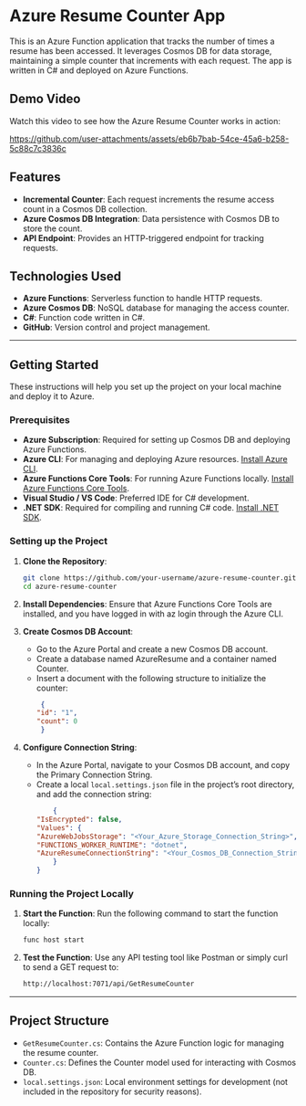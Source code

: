 # Azure Resume Counter App

This is an Azure Function application that tracks the number of times a resume has been accessed. It leverages Cosmos DB for data storage, maintaining a simple counter that increments with each request. The app is written in C# and deployed on Azure Functions.

## Demo Video

Watch this video to see how the Azure Resume Counter works in action:

https://github.com/user-attachments/assets/eb6b7bab-54ce-45a6-b258-5c88c7c3836c


## Features

- **Incremental Counter**: Each request increments the resume access count in a Cosmos DB collection.
- **Azure Cosmos DB Integration**: Data persistence with Cosmos DB to store the count.
- **API Endpoint**: Provides an HTTP-triggered endpoint for tracking requests.

## Technologies Used

- **Azure Functions**: Serverless function to handle HTTP requests.
- **Azure Cosmos DB**: NoSQL database for managing the access counter.
- **C#**: Function code written in C#.
- **GitHub**: Version control and project management.

---

## Getting Started

These instructions will help you set up the project on your local machine and deploy it to Azure.

### Prerequisites

- **Azure Subscription**: Required for setting up Cosmos DB and deploying Azure Functions.
- **Azure CLI**: For managing and deploying Azure resources. [Install Azure CLI](https://docs.microsoft.com/en-us/cli/azure/install-azure-cli).
- **Azure Functions Core Tools**: For running Azure Functions locally. [Install Azure Functions Core Tools](https://docs.microsoft.com/en-us/azure/azure-functions/functions-run-local).
- **Visual Studio / VS Code**: Preferred IDE for C# development.
- **.NET SDK**: Required for compiling and running C# code. [Install .NET SDK](https://dotnet.microsoft.com/download).

### Setting up the Project

1. **Clone the Repository**:
   ```bash
   git clone https://github.com/your-username/azure-resume-counter.git
   cd azure-resume-counter
2. **Install Dependencies**: 
    Ensure that Azure Functions Core Tools are installed, and you have logged in with az login through the Azure CLI.

3. **Create Cosmos DB Account**:

   - Go to the Azure Portal and create a new Cosmos DB account.
   - Create a database named AzureResume and a container named Counter.
    - Insert a document with the following structure to initialize the counter:
       ```json
        {
       "id": "1",
       "count": 0
        }
4. **Configure Connection String**:

    - In the Azure Portal, navigate to your Cosmos DB account, and copy the Primary Connection String.
    - Create a local `local.settings.json` file in the project’s root directory, and add the connection string:
        ```json
            {
        "IsEncrypted": false,
        "Values": {
        "AzureWebJobsStorage": "<Your_Azure_Storage_Connection_String>",
        "FUNCTIONS_WORKER_RUNTIME": "dotnet",
        "AzureResumeConnectionString": "<Your_Cosmos_DB_Connection_String>"
            }
        }
        ```
### Running the Project Locally

1. **Start the Function**: Run the following command to start the function locally:

    ```bash
    func host start
    ```
2. **Test the Function**: Use any API testing tool like Postman or simply curl to send a GET request to:
    ```bash
    http://localhost:7071/api/GetResumeCounter
    ```

-----
## Project Structure
- `GetResumeCounter.cs`: Contains the Azure Function logic for managing the resume counter.
- `Counter.cs`: Defines the Counter model used for interacting with Cosmos DB.
- `local.settings.json`: Local environment settings for development (not included in the repository for security reasons).

